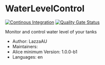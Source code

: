 # WaterLevelControl

[![Continous Integration](https://gitlab.com/project-alice-assistant/skills/skill_WaterLevelControl/badges/master/pipeline.svg)](https://gitlab.com/project-alice-assistant/skills/skill_WaterLevelControl/pipelines/latest) [![Quality Gate Status](https://sonarcloud.io/api/project_badges/measure?project=project-alice-assistant_skill_WaterLevelControl&metric=alert_status)](https://sonarcloud.io/dashboard?id=project-alice-assistant_skill_WaterLevelControl)

Monitor and control water level of your tanks

- Author: LazzaAU
- Maintainers: 
- Alice minimum Version: 1.0.0-b1
- Languages:
    en

